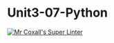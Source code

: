 # Unit3-07-Python
[![Mr Coxall's Super Linter](https://github.com/ICS3U-Programming-TamerZ/Unit3-07-Python/workflows/Mr%20Coxall's%20Super%20Linter/badge.svg)](https://github.com/ICS3U-Programming-TamerZ/Unit3-07-Python/actions/)
